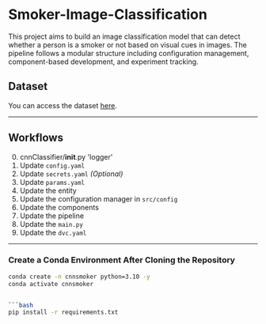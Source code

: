 # Smoker-Image-Classification


This project aims to build an image classification model that can detect whether a person is a smoker or not based on visual cues in images. The pipeline follows a modular structure including configuration management, component-based development, and experiment tracking.

## Dataset

You can access the dataset [here](https://drive.google.com/file/d/1gwMM9dc3nkbMvnIKBE3lGwdkGbvjIPo9/view?usp=drive_link).

---

## Workflows
0. cnnClassifier/__init__.py 'logger'
1. Update `config.yaml`  
2. Update `secrets.yaml` *(Optional)*  
3. Update `params.yaml`  
4. Update the entity  
5. Update the configuration manager in `src/config`  
6. Update the components  
7. Update the pipeline  
8. Update the `main.py`  
9. Update the `dvc.yaml`  

---

### Create a Conda Environment After Cloning the Repository

```bash
conda create -n cnnsmoker python=3.10 -y
conda activate cnnsmoker


```bash
pip install -r requirements.txt
